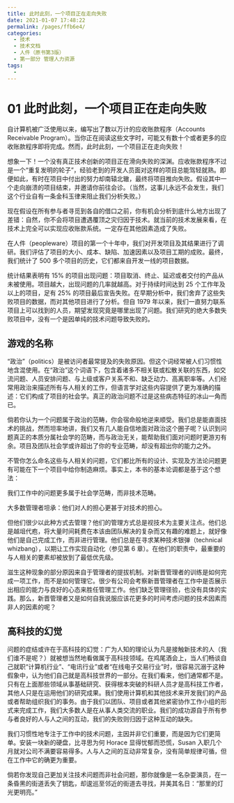 ```yaml
---
title: 此时此刻，一个项目正在走向失败
date: 2021-01-07 17:48:22
permalink: /pages/ffb6e4/
categories:
  - 技术
  - 技术文档
  - 人件（原书第3版）
  - 第一部分 管理人力资源
tags:
  - 
---
```

# 01 此时此刻，一个项目正在走向失败

自计算机被广泛使用以来，编写出了数以万计的应收账款程序（Accounts Receivable Program）。当你正在阅读这些文字时，可能又有数十个或者更多的应收账款程序即将完成。然而，此时此刻，一个项目正在走向失败！

想象一下！一个没有真正技术创新的项目正在滑向失败的深渊。应收账款程序不过是一个“重复发明的轮子”，经验老到的开发人员面对这样的项目总能驾轻就熟。即便如此，有时在项目中付出的努力却南辕北辙，最终将项目推向失败。假设其中一个走向崩溃的项目结束，并邀请你前往会诊。（当然，这事儿永远不会发生，我们这个行业自有一条金科玉律来阻止我们分析失败。）

现在假设在所有参与者寻觅到各自的借口之前，你有机会分析到底什么地方出现了差错：自然，你不会将项目遭遇覆顶之灾归因于技术。就当前的技术发展来看，在技术上完全可以实现应收账款系统。一定存在其他因素造成了失败。

在人件（peopleware）项目的第一个十年中，我们对开发项目及其结果进行了调研。我们评估了项目的大小、成本、缺陷、加速因素以及项目工期的成败。最终，我们统计了 500 多个项目的历史，它们都来自开发一线的项目数据。

统计结果表明有 15% 的项目出现问题：项目取消、终止、延迟或者交付的产品从未被使用。项目越大，出现问题的几率就越高。对于持续时间达到 25 个工作年及以上的项目，足有 25% 的项目最后宣告失败。在早期分析中，我们舍弃了这些失败项目的数据，而对其他项目进行了分析。但自 1979 年以来，我们一直努力联系项目上可以找到的人员，期望发现究竟是哪里出现了问题。我们研究的绝大多数失败项目中，没有一个是因单纯的技术问题导致失败的。

## 游戏的名称

“政治”（politics）是被访问者最常提及的失败原因。但这个词经常被人们习惯性地含混使用。在“政治”这个词语下，包含着诸多不相关联或松散关联的东西，如交流问题、人员安排问题、与上级或客户关系不和、缺乏动力、高离职率等。人们经常用政治来描述所有与人相关的工作，但语言学对这些内容提供了更为准确的描述：它们构成了项目的社会学。真正的政治问题不过是这些病态特征的冰山一角而已。

倘若你认为一个问题属于政治的范畴，你会宿命般地逆来顺受。我们总是能直面技术的挑战，然而坦率地讲，我们又有几人能自信地面对政治这个圈子呢？认识到问题真正的本质分属社会学的范畴，而与政治无关，能帮助我们面对问题时更游刃有余。项目及团队社会学或许超出了你的专业范畴，却没有超出你的能力之外。

不管你怎么命名这些与人相关的问题，它们都比所有的设计、实现及方法论问题更有可能在下一个项目中给你制造麻烦。事实上，本书的基本论调都是基于这个想法：

我们工作中的问题更多属于社会学范畴，而非技术范畴。

大多数管理者坦承：他们对人的担心更甚于对技术的担心。

但他们很少以此种方式去管理？他们的管理方式总是视技术为主要关注点。他们总是越俎代庖，将大量时间耗费在本该由团队解决的复杂而又有趣的难题上，就好像他们是自己完成工作，而非进行管理。他们总是在寻求某种技术银弹（technical whizbang），以期让工作实现自动化（参见第 6 章）。在他们的职责中，最重要的与人相关的要素却被放到了最低优先级。

滋生这种现象的部分原因来自于管理者的提拔机制。对新晋管理者的训练是如何完成一项工作，而不是如何管理它。很少有公司会考察新晋管理者在工作中是否展示出相应的能力与良好的心态来胜任管理工作。他们缺乏管理径验，也没有具体的实践。那么，新晋管理者又是如何自我说服应该花更多的时间考虑问题的技术因素而非人的因素的呢？

## 高科技的幻觉

问题的症结或许在于高科技的幻觉：广为人知的理论认为凡是接触新技术的人（我们谁不是呢？）就被想当然地看做属于高科技领域。在鸡尾酒会上，当人们畅谈自己就职“计算机行业”、“电讯行业”或者“在线电子交易行业”时，很容易沉溺于这种假象中，认为他们自己就是高科技世界的一部分。在我们看来，他们通常都不是。只有在上面那些领域从事基础研究、获得根本突破的科研人员才是高科技工作者，其他人只是在运用他们的研究成果。我们使用计算机和其他技术来开发我们的产品或者帮助组织我们的事务。由于我们以团队、项目或者其他紧密协作工作小组的形式来完成工作，我们大多数人是在从事人类交流的职业。我们的成功源自于所有参与者良好的人与人之间的互动，我们的失败则归因于这种互动的缺失。

我们习惯性地专注于工作中的技术问题，主因并非它们重要，而是因为它们更简单。安装一块新的硬盘，比寻思为何 Horace 显得忧郁而恐慌，Susan 入职几个月就对公司不满要容易得多。人与人之间的互动非常复杂，没有简单规律可循，但在工作中它的确更为重要。

倘若你发现自己更加关注技术问题而非社会问题，那你就像是一名杂耍演员，在一条昏黑的街道丢失了钥匙，却逡巡至邻近的街道去寻找，并美其名日：“那里的灯光更明亮。”
